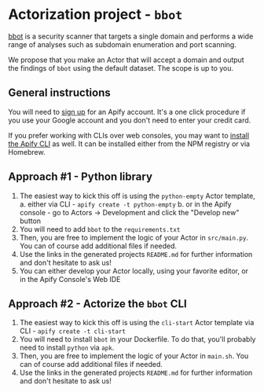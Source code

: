 # Actorization project - `bbot`

[bbot](https://github.com/blacklanternsecurity/bbot) is a security scanner that targets a single domain and performs a wide range of analyses such as subdomain enumeration and port scanning.

We propose that you make an Actor that will accept a domain and output the findings of `bbot` using the default dataset. The scope is up to you.

## General instructions

You will need to [sign up](https://console.apify.com/sign-up) for an Apify account. It's a one click procedure if you use your Google account and you don't need to enter your credit card.

If you prefer working with CLIs over web consoles, you may want to [install the Apify CLI](https://docs.apify.com/cli/docs/installation) as well. It can be installed either from the NPM registry or via Homebrew.

## Approach #1 - Python library

1. The easiest way to kick this off is using the `python-empty` Actor template,
    a. either via CLI - `apify create -t python-empty`
    b. or in the Apify console - go to Actors -> Development and click the "Develop new" button
2. You will need to add `bbot` to the `requirements.txt`
3. Then, you are free to implement the logic of your Actor in `src/main.py`. You can of course add additional files if needed.
4. Use the links in the generated projects `README.md` for further information and don't hesitate to ask us!
5. You can either develop your Actor locally, using your favorite editor, or in the Apify Console's Web IDE

## Approach #2 - Actorize the `bbot` CLI

1. The easiest way to kick this off is using the `cli-start` Actor template via CLI - `apify create -t cli-start`
2. You will need to install `bbot` in your Dockerfile. To do that, you'll probably need to install `python` via `apk`.
3. Then, you are free to implement the logic of your Actor in `main.sh`. You can of course add additional files if needed.
4. Use the links in the generated projects `README.md` for further information and don't hesitate to ask us!
